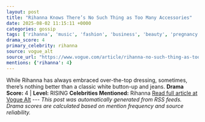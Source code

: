 ```yaml
---
layout: post
title: "Rihanna Knows There’s No Such Thing as Too Many Accessories"
date: 2025-08-02 11:15:11 +0000
categories: gossip
tags: ['rihanna', 'music', 'fashion', 'business', 'beauty', 'pregnancy', 'source-vogue_alt', 'drama-rising']
drama_score: 4
primary_celebrity: rihanna
source: vogue_alt
source_url: "https://www.vogue.com/article/rihanna-no-such-thing-as-too-many-accessories"
mentions: {'rihanna': 4}
---
```


While Rihanna has always embraced over-the-top dressing, sometimes, there’s nothing better than a classic white button-up and jeans. **Drama Score:** 4 | **Level:** RISING **Celebrities Mentioned:** Rihanna [Read full article at Vogue Alt](https://www.vogue.com/article/rihanna-no-such-thing-as-too-many-accessories) --- *This post was automatically generated from RSS feeds. Drama scores are calculated based on mention frequency and source reliability.*